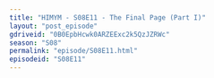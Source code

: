 ```yaml
---
title: "HIMYM - S08E11 - The Final Page (Part I)"
layout: "post_episode"
gdriveid: "0B0EpbHcwk0ARZEExc2k5QzJZRWc"
season: "S08"
permalink: "episode/S08E11.html"
episodeid: "S08E11"
---
```

